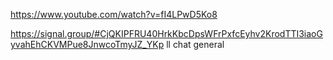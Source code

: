 




https://www.youtube.com/watch?v=fI4LPwD5Ko8

https://signal.group/#CjQKIPFRU40HrkKbcDpsWFrPxfcEyhv2KrodTTI3iaoGyvahEhCKVMPue8JnwcoTmyJZ_YKp ll chat general



